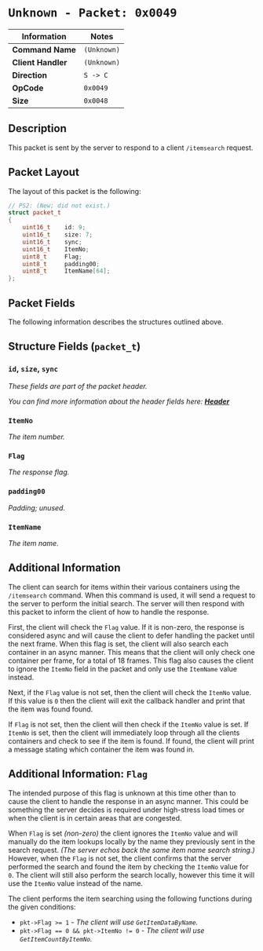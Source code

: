 # `Unknown - Packet: 0x0049`

| Information               | Notes |
|---                        |---    |
| **Command Name**          | `(Unknown)` |
| **Client Handler**        | `(Unknown)` |
| **Direction**             | `S -> C` |
| **OpCode**                | `0x0049` |
| **Size**                  | `0x0048` |

## Description

This packet is sent by the server to respond to a client `/itemsearch` request.

## Packet Layout

The layout of this packet is the following:

```cpp
// PS2: (New; did not exist.)
struct packet_t
{
    uint16_t    id: 9;
    uint16_t    size: 7;
    uint16_t    sync;
    uint16_t    ItemNo;
    uint8_t     Flag;
    uint8_t     padding00;
    uint8_t     ItemName[64];
};
```

## Packet Fields

The following information describes the structures outlined above.

## Structure Fields (`packet_t`)

### `id`, `size`, `sync`

_These fields are part of the packet header._

_You can find more information about the header fields here: [**Header**](/world/server/Header.md)_

### `ItemNo`

_The item number._

### `Flag`

_The response flag._

### `padding00`

_Padding; unused._

### `ItemName`

_The item name._

## Additional Information

The client can search for items within their various containers using the `/itemsearch` command. When this command is used, it will send a request to the server to perform the initial search. The server will then respond with this packet to inform the client of how to handle the response.

First, the client will check the `Flag` value. If it is non-zero, the response is considered async and will cause the client to defer handling the packet until the next frame. When this flag is set, the client will also search each container in an async manner. This means that the client will only check one container per frame, for a total of 18 frames. This flag also causes the client to ignore the `ItemNo` field in the packet and only use the `ItemName` value instead.

Next, if the `Flag` value is not set, then the client will check the `ItemNo` value. If this value is `0` then the client will exit the callback handler and print that the item was found found.

If `Flag` is not set, then the client will then check if the `ItemNo` value is set. If `ItemNo` is set, then the client will immediately loop through all the clients containers and check to see if the item is found. If found, the client will print a message stating which container the item was found in.

## Additional Information: `Flag`

The intended purpose of this flag is unknown at this time other than to cause the client to handle the response in an async manner. This could be something the server decides is required under high-stress load times or when the client is in certain areas that are congested.

When `Flag` is set _(non-zero)_ the client ignores the `ItemNo` value and will manually do the item lookups locally by the name they previously sent in the search request. _(The server echos back the same item name search string.)_ However, when the `Flag` is not set, the client confirms that the server performed the search and found the item by checking the `ItemNo` value for `0`. The client will still also perform the search locally, however this time it will use the `ItemNo` value instead of the name.

The client performs the item searching using the following functions during the given conditions:

  - `pkt->Flag >= 1` - _The client will use `GetItemDataByName`._
  - `pkt->Flag == 0 && pkt->ItemNo != 0` - _The client will use `GetItemCountByItemNo`._
